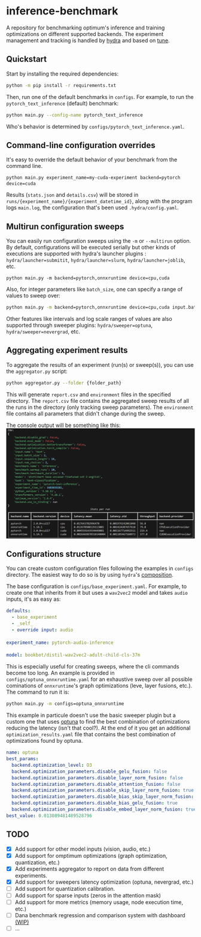 # inference-benchmark
A repository for benchmarking optimum's inference and training optimizations on different supported backends.
The experiment management and tracking is handled by [hydra](https://hydra.cc/) and based on [tune](https://github.com/huggingface/tune).

## Quickstart
Start by installing the required dependencies:

```bash
python -m pip install -r requirements.txt
```

Then, run one of the default benchmarks in `configs`.
For example, to run the `pytorch_text_inference` (default) benchmark:

```bash
python main.py --config-name pytorch_text_inference
```

Who's behavior is determined by `configs/pytorch_text_inference.yaml`.

## Command-line configuration overrides
It's easy to override the default behavior of your benchmark from the command line.

```
python main.py experiment_name=my-cuda-experiment backend=pytorch device=cuda
```

Results (`stats.json` and `details.csv`) will be stored in `runs/{experiment_name}/{experiment_datetime_id}`, along with the program logs `main.log`, the configuration that's been used `.hydra/config.yaml`.

## Multirun configuration sweeps
You can easily run configuration sweeps using the `-m` or `--multirun` option. By default, configurations will be executed serially but other kinds of executions are supported with hydra's launcher plugins : `hydra/launcher=submitit`, `hydra/launcher=slurm`, `hydra/launcher=joblib`, etc.

```
python main.py -m backend=pytorch,onnxruntime device=cpu,cuda
```

Also, for integer parameters like `batch_size`, one can specify a range of values to sweep over:

```bash
python main.py -m backend=pytorch,onnxruntime device=cpu,cuda input.batch_size='range(1,10,step=2)'
```

Other features like intervals and log scale ranges of values are also supported through sweeper plugins: `hydra/sweeper=optuna`, `hydra/sweeper=nevergrad`, etc.

## Aggregating experiment results
To aggregate the results of an experiment (run(s) or sweep(s)), you can use the `aggregator.py` script:

```bash
python aggregator.py --folder {folder_path}
```

This will generate `report.csv` and `environment` files in the specified directory. The `report.csv` file contains the aggregated sweep results of all the runs in the directory (only tracking sweep parameters). The `environment` file contains all parameters that didn't change during the sweep.

The console output will be something like this:
<img src='text_inference.png' alt='text-inference-report' style='display:block;margin-left:auto;margin-right:auto;'>

## Configurations structure
You can create custom configuration files following the examples in `configs` directory.
The easiest way to do so is by using `hydra`'s [composition](https://hydra.cc/docs/0.11/tutorial/composition/).

The base configuration is `configs/base_experiment.yaml`. 
For example, to create one that inherits from it but uses a `wav2vec2` model and takes `audio` inputs, it's as easy as:

```yaml
defaults:
  - base_experiment
  - _self_
  - override input: audio

experiment_name: pytorch-audio-inference

model: bookbot/distil-wav2vec2-adult-child-cls-37m
```

This is especially useful for creating sweeps, where the cli commands become too long. An example is provided in `configs/optuna_onnxruntime.yaml` for an exhaustive sweep over all possible cominations of `onnxruntime`'s graph optimizations (leve, layer fusions, etc.). The command to run it is:

```bash
python main.py -m configs=optuna_onnxruntime
```

This example in particule doesn't use the basic sweeper plugin but a custom one that uses [optuna](https://optuna.org/) to find the best combination of optimizations reducing the latency (isn't that cool?).
At the end of it you get an additional `optimization_results.yaml` file that contains the best combination of optimizations found by optuna.

```yaml
name: optuna
best_params:
  backend.optimization_level: O3
  backend.optimization_parameters.disable_gelu_fusion: false
  backend.optimization_parameters.disable_layer_norm_fusion: false
  backend.optimization_parameters.disable_attention_fusion: false
  backend.optimization_parameters.disable_skip_layer_norm_fusion: true
  backend.optimization_parameters.disable_bias_skip_layer_norm_fusion: true
  backend.optimization_parameters.disable_bias_gelu_fusion: true
  backend.optimization_parameters.disable_embed_layer_norm_fusion: true
best_value: 0.013089481489528796

```

## TODO
- [x] Add support for other model inputs (vision, audio, etc.)
- [x] Add support for omptimum optimizations (graph optimization, quantization, etc.)
- [x] Add experiments aggregator to report on data from different experiments.
- [x] Add support for sweepers latency optimization (optuna, nevergrad, etc.)
- [ ] Add support for quantization calibration.
- [ ] Add support for sparse inputs (zeros in the attention mask)
- [ ] Add support for more metrics (memory usage, node execution time, etc.)
- [ ] Dana benchmark regression and comparison system with dashboard [(WIP)](https://github.com/IlyasMoutawwakil/optimum-dana)
- [ ] ...